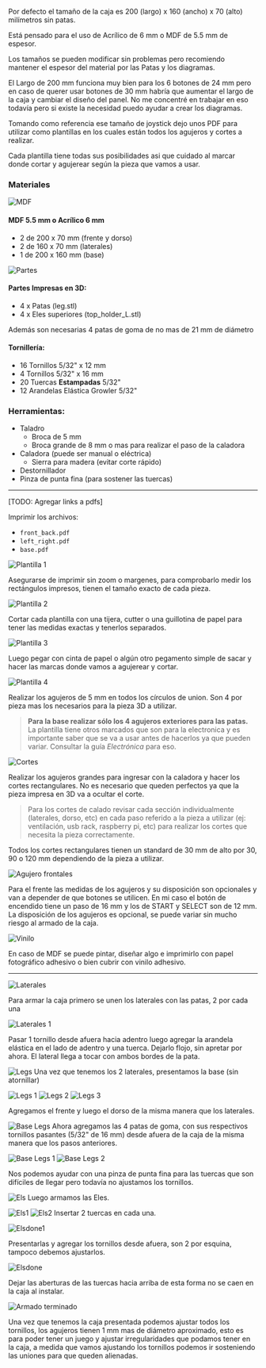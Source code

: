 [mdf]: /guide/box/mdf.jpg
[parts]: /guide/box/parts.jpg

[template1]: /guide/box/template1.jpg
[template2]: /guide/box/template2.jpg
[template3]: /guide/box/template3.jpg
[template4]: /guide/box/template4.jpg

[squarecuts]: /guide/box/squarecuts.jpg
[frontholes]: /guide/box/front_holes.jpg
[vinil]: /guide/box/vinil.jpg

[sideslegs]: /guide/box/sideslegs.jpg
[sideslegs1]: /guide/box/sideslegs1.jpg

[frontbacklegs]: /guide/box/frontbacklegs.jpg
[frontbacklegs1]: /guide/box/frontbacklegs1.jpg
[frontbacklegs2]: /guide/box/frontbacklegs2.jpg
[frontbacklegs3]: /guide/box/frontbacklegs3.jpg

[baselegs]: /guide/box/baselegs.jpg
[baselegs1]: /guide/box/baselegs1.jpg
[baselegs2]: /guide/box/baselegs2.jpg

[els]: /guide/box/els.jpg
[els1]: /guide/box/els1.jpg
[els2]: /guide/box/els2.jpg
[elsdone]: /guide/box/elsdone.jpg
[elsdone1]: /guide/box/elsdone1.jpg
[finishedbox]: /guide/box/finishedbox.jpg

Por defecto el tamaño de la caja es 200 (largo) x 160 (ancho) x 70 (alto) milímetros sin patas.

Está pensado para el uso de Acrílico de 6 mm o MDF de 5.5 mm de espesor.

Los tamaños se pueden modificar sin problemas pero recomiendo mantener el espesor del material por las Patas y los diagramas.

El Largo de 200 mm funciona muy bien para los 6 botones de 24 mm pero en caso de querer usar botones de 30 mm habría que aumentar el largo de la caja y cambiar el diseño del panel. No me concentré en trabajar en eso todavía pero si existe la necesidad puedo ayudar a crear los diagramas.

Tomando como referencia ese tamaño de joystick dejo unos PDF para utilizar como plantillas en los cuales están todos los agujeros y cortes a realizar. 

Cada plantilla tiene todas sus posibilidades asi que cuidado al marcar donde cortar y agujerear según la pieza que vamos a usar.

### Materiales  

![MDF][mdf]

#### MDF 5.5 mm o Acrílico 6 mm
* 2 de 200 x 70 mm (frente y dorso)
* 2 de 160 x 70 mm (laterales)
* 1 de 200 x 160 mm (base)

![Partes][parts]

#### Partes Impresas en 3D:
* 4 x Patas (leg.stl)
* 4 x Eles superiores (top_holder_L.stl)

Además son necesarias 4 patas de goma de no mas de 21 mm de diámetro

#### Tornillería:
* 16 Tornillos 5/32" x 12 mm
* 4 Tornillos 5/32" x 16 mm
* 20 Tuercas __Estampadas__ 5/32" 
* 12 Arandelas Elástica Growler 5/32"

### Herramientas:
* Taladro
  * Broca de 5 mm
  * Broca grande de 8 mm o mas para realizar el paso de la caladora
* Caladora (puede ser manual o eléctrica)
  * Sierra para madera (evitar corte rápido)
* Destornillador
* Pinza de punta fina (para sostener las tuercas)

------

[TODO: Agregar links a pdfs]  

Imprimir los archivos:
* `front_back.pdf`
* `left_right.pdf`
* `base.pdf`

![Plantilla 1][template1]

Asegurarse de imprimir sin zoom o margenes, para comprobarlo medir los rectángulos impresos, tienen el tamaño exacto de cada pieza.

![Plantilla 2][template2]

Cortar cada plantilla con una tijera, cutter o una guillotina de papel para tener las medidas exactas y tenerlos separados.

![Plantilla 3][template3]

Luego pegar con cinta de papel o algún otro pegamento simple de sacar y hacer las marcas donde vamos a agujerear y cortar.

![Plantilla 4][template4]

Realizar los agujeros de 5 mm en todos los círculos de union. Son 4 por pieza mas los necesarios para la pieza 3D a utilizar.

> __Para la base realizar sólo los 4 agujeros exteriores para las patas.__ La plantilla tiene otros marcados que son para la electronica y es importante saber que se va a usar antes de hacerlos ya que pueden variar. Consultar la guía *Electrónica* para eso.

![Cortes][squarecuts]

Realizar los agujeros grandes para ingresar con la caladora y hacer los cortes rectangulares. No es necesario que queden perfectos ya que la pieza impresa en 3D va a ocultar el corte.

> Para los cortes de calado revisar cada sección individualmente (laterales, dorso, etc) en cada paso referido a la pieza a utilizar (ej: ventilación, usb rack, raspberry pi, etc) para realizar los cortes que necesita la pieza correctamente.

Todos los cortes rectangulares tienen un standard de 30 mm de alto por 30, 90 o 120 mm dependiendo de la pieza a utilizar.

![Agujero frontales][frontholes]

Para el frente las medidas de los agujeros y su disposición son opcionales y van a depender de que botones se utilicen. En mi caso el botón de encendido tiene un paso de 16 mm y los de START y SELECT son de 12 mm. La disposición de los agujeros es opcional, se puede variar sin mucho riesgo al armado de la caja.

![Vinilo][vinil]

En caso de MDF se puede pintar, diseñar algo e imprimirlo con papel fotográfico adhesivo o bien cubrir con vinilo adhesivo.

---

![Laterales][sideslegs]

Para armar la caja primero se unen los laterales con las patas, 2 por cada una

![Laterales 1][sideslegs1]

Pasar 1 tornillo desde afuera hacia adentro luego agregar la arandela elástica en el lado de adentro y una tuerca. Dejarlo flojo, sin apretar por ahora. El lateral llega a tocar con ambos bordes de la pata.

![Legs][frontbacklegs]
Una vez que tenemos los 2 laterales, presentamos la base (sin atornillar)

![Legs 1][frontbacklegs1]
![Legs 2][frontbacklegs2]
![Legs 3][frontbacklegs3]

Agregamos el frente y luego el dorso de la misma manera que los laterales.

![Base Legs][baselegs]
Ahora agregamos las 4 patas de goma, con sus respectivos tornillos pasantes (5/32" de 16 mm) desde afuera de la caja de la misma manera que los pasos anteriores.

![Base Legs 1][baselegs1]
![Base Legs 2][baselegs2]

Nos podemos ayudar con una pinza de punta fina para las tuercas que son difíciles de llegar pero todavía no ajustamos los tornillos.

![Els][els]
Luego armamos las Eles.

![Els1][els1]
![Els2][els2]
Insertar 2 tuercas en cada una.

![Elsdone1][elsdone1]

Presentarlas y agregar los tornillos desde afuera, son 2 por esquina, tampoco debemos ajustarlos. 

![Elsdone][elsdone]

Dejar las aberturas de las tuercas hacia arriba de esta forma no se caen en la caja al instalar.

![Armado terminado][finishedbox]

Una vez que tenemos la caja presentada podemos ajustar todos los tornillos, los agujeros tienen 1 mm mas de diámetro aproximado, esto es para poder tener un juego y ajustar irregularidades que podamos tener en la caja, a medida que vamos ajustando los tornillos podemos ir sosteniendo las uniones para que queden alienadas.
